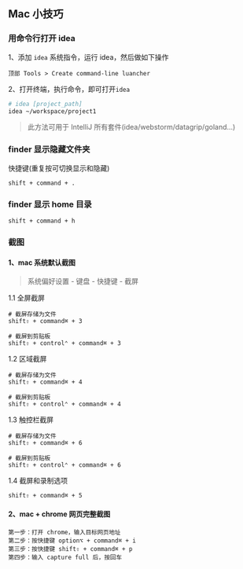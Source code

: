 ## Mac 小技巧 <!-- {docsify-ignore} -->

### 用命令行打开 idea
1、添加 `idea` 系统指令，运行 idea，然后做如下操作
```
顶部 Tools > Create command-line luancher
```

2、打开终端，执行命令，即可打开`idea`
```bash
# idea [project_path]
idea ~/workspace/project1
```
> 此方法可用于 IntelliJ 所有套件(idea/webstorm/datagrip/goland...)

### finder 显示隐藏文件夹
快捷键(重复按可切换显示和隐藏)
```
shift + command + .
```

### finder 显示 home 目录
```
shift + command + h
```

### 截图
#### 1、mac 系统默认截图
> 系统偏好设置 - 键盘 - 快捷键 - 截屏

1.1 全屏截屏
```
# 截屏存储为文件
shift⇧ + command⌘ + 3

# 截屏到剪贴板
shift⇧ + control⌃ + command⌘ + 3
```

1.2 区域截屏
```
# 截屏存储为文件
shift⇧ + command⌘ + 4

# 截屏到剪贴板
shift⇧ + control⌃ + command⌘ + 4
```

1.3 触控栏截屏
```
# 截屏存储为文件
shift⇧ + command⌘ + 6

# 截屏到剪贴板
shift⇧ + control⌃ + command⌘ + 6
```

1.4 截屏和录制选项
```
shift⇧ + command⌘ + 5
```

#### 2、mac + chrome 网页完整截图
```
第一步：打开 chrome，输入目标网页地址
第二步：按快捷键 option⌥ + command⌘ + i
第三步：按快捷键 shift⇧ + command⌘ + p
第四步：输入 capture full 后，按回车
```